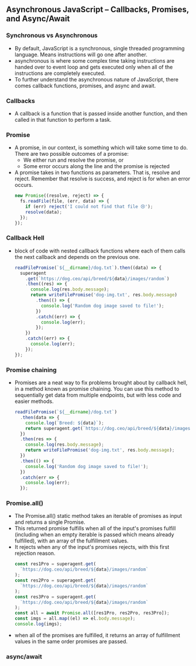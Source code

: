 ## Asynchronous JavaScript – Callbacks, Promises, and Async/Await

### Synchronous vs Asynchronous
* By default, JavaScript is a synchronous, single threaded programming language. Means instructions will go one after another.
* asynchronous is where some complex time taking instructions are handed over to event loop and gets executed only when all of the instructions are completely executed.
* To further understand the asynchronous nature of JavaScript, there comes callback functions, promises, and async and await.

### Callbacks
* A callback is a function that is passed inside another function, and then called in that function to perform a task.

### Promise
* A promise, in our context, is something which will take some time to do. There are two possible outcomes of a promise:
  - We either run and resolve the promise, or
  - Some error occurs along the line and the promise is rejected
* A promise takes in two functions as parameters. That is, resolve and reject. Remember that resolve is success, and reject is for when an error occurs.
  ```javascript
  new Promise((resolve, reject) => {
    fs.readFile(file, (err, data) => {
      if (err) reject('I could not find that file 😢');
      resolve(data);
    });
  });
  ```

### Callback Hell
* block of code with nested callback functions where each of them calls the next callback and depends on the previous one.
  ```javascript
  readFilePromise(`${__dirname}/dog.txt`).then((data) => {
    superagent
      .get(`https://dog.ceo/api/breed/${data}/images/random`)
      .then((res) => {
        console.log(res.body.message);
        return writeFilePromise('dog-img.txt', res.body.message)
          .then(() => {
            console.log('Random dog image saved to file!');
          })
          .catch((err) => {
            console.log(err);
          });
      })
      .catch((err) => {
        console.log(err);
      });
  });
  ```

### Promise chaining
* Promises are a neat way to fix problems brought about by callback hell, in a method known as promise chaining. You can use this method to sequentially get data from multiple endpoints, but with less code and easier methods.
  ```javascript
  readFilePromise(`${__dirname}/dog.txt`)
    .then(data => {
      console.log(`Breed: ${data}`);
      return superagent.get(`https://dog.ceo/api/breed/${data}/images/random`);
    })
    .then(res => {
      console.log(res.body.message);
      return writeFilePromise('dog-img.txt', res.body.message);
    })
    .then(() => {
      console.log('Random dog image saved to file!');
    })
    .catch(err => {
      console.log(err);
    });
  ```
### Promise.all()
* The Promise.all() static method takes an iterable of promises as input and returns a single Promise.
* This returned promise fulfills when all of the input's promises fulfill (including when an empty iterable is passed which means already fulfilled), with an array of the fulfillment values.
* It rejects when any of the input's promises rejects, with this first rejection reason.
  ```javascript
  const res1Pro = superagent.get(
    `https://dog.ceo/api/breed/${data}/images/random`
  );
  const res2Pro = superagent.get(
    `https://dog.ceo/api/breed/${data}/images/random`
  );
  const res3Pro = superagent.get(
    `https://dog.ceo/api/breed/${data}/images/random`
  );
  const all = await Promise.all([res1Pro, res2Pro, res3Pro]);
  const imgs = all.map((el) => el.body.message);
  console.log(imgs);
  ```
* when all of the promises are fulfilled, it returns an array of fulfillment values in the same order promises are passed.

### async/await
